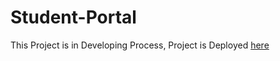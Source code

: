 # Student-Portal

This Project is in Developing Process, Project is Deployed [here](https://praveenms13.github.io/Student-Portal-only-frontend-/)
